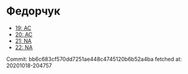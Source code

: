 # Федорчук
- [19: AC](19.md)
- [20: AC](20.md)
- [21: NA](21.md)
- [22: NA](22.md)

Commit: bb6c683cf570dd7251ae448c4745120b6b52a4ba
 fetched at: 20201018-204757
